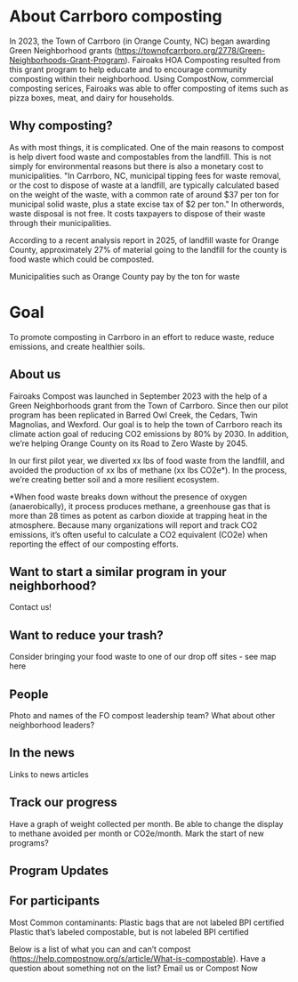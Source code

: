 # About Carrboro composting

In 2023, the Town of Carrboro (in Orange County, NC) began awarding Green Neighborhood grants (https://townofcarrboro.org/2778/Green-Neighborhoods-Grant-Program). Fairoaks HOA Composting resulted from this grant program to help educate and to encourage community composting within their neighborhood. Using CompostNow, commercial composting serices, Fairoaks was able to offer composting of items such as pizza boxes, meat, and dairy for households. 

## Why composting?

As with most things, it is complicated. One of the main reasons to compost is help divert food waste and compostables from the landfill. This is not simply for environmental reasons but there is also a monetary cost to municipalities. "In Carrboro, NC, municipal tipping fees for waste removal, or the cost to dispose of waste at a landfill, are typically calculated based on the weight of the waste, with a common rate of around $37 per ton for municipal solid waste, plus a state excise tax of $2 per ton." In otherwords, waste disposal is not free. It costs taxpayers to dispose of their waste through their municipalities.

According to a recent analysis report in 2025, of landfill waste for Orange County, approximately 27% of material going to the landfill for the county is food waste which could be composted.

Municipalities such as Orange County pay by the ton for waste 

# Goal

To promote composting in Carrboro in an effort to reduce waste, reduce emissions, and create healthier soils.

## About us

Fairoaks Compost was launched in September 2023 with the help of a Green Neighborhoods grant from the Town of Carrboro. Since then our pilot program has been replicated in Barred Owl Creek, the Cedars, Twin Magnolias, and Wexford.  Our goal is to help the town of Carrboro  reach its climate action goal of reducing CO2 emissions by 80% by 2030.  In addition, we’re helping Orange County on its Road to Zero Waste by 2045. 

In our first pilot year, we diverted xx lbs of food waste from the landfill, and avoided the production of xx lbs of methane (xx lbs CO2e*). In the process, we’re creating better soil and a more resilient ecosystem.  

*When food waste breaks down without the presence of oxygen (anaerobically), it process produces methane, a greenhouse gas that is more than 28 times as potent as carbon dioxide at trapping heat in the atmosphere. Because many organizations will report and track CO2 emissions, it’s often useful to calculate a CO2 equivalent (CO2e) when reporting the effect of our composting efforts.

## Want to start a similar program in your neighborhood?  

Contact us!

## Want to reduce your trash?  

Consider bringing your food waste to one of our drop off sites - see map here



## People

Photo and names of the FO compost leadership team?  What about other neighborhood leaders?

## In the news

Links to news articles

## Track our progress

Have a graph of weight collected per month.  Be able to change the display to methane avoided per month or CO2e/month.  Mark the start of new programs?

## Program Updates

## For participants

Most Common contaminants:
Plastic bags that are not labeled BPI certified
Plastic that’s labeled compostable, but is not labeled BPI certified

Below is a list of what you can and can’t compost (https://help.compostnow.org/s/article/What-is-compostable).  Have a question about something not on the list?  Email us or Compost Now

